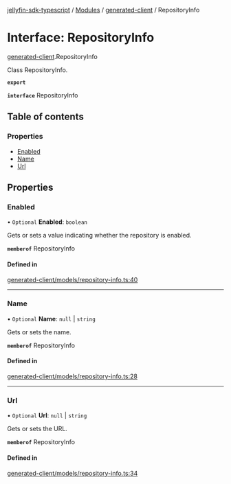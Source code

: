 [jellyfin-sdk-typescript](../README.md) / [Modules](../modules.md) / [generated-client](../modules/generated_client.md) / RepositoryInfo

# Interface: RepositoryInfo

[generated-client](../modules/generated_client.md).RepositoryInfo

Class RepositoryInfo.

**`export`**

**`interface`** RepositoryInfo

## Table of contents

### Properties

- [Enabled](generated_client.RepositoryInfo.md#enabled)
- [Name](generated_client.RepositoryInfo.md#name)
- [Url](generated_client.RepositoryInfo.md#url)

## Properties

### Enabled

• `Optional` **Enabled**: `boolean`

Gets or sets a value indicating whether the repository is enabled.

**`memberof`** RepositoryInfo

#### Defined in

[generated-client/models/repository-info.ts:40](https://github.com/thornbill/jellyfin-sdk-typescript/blob/0f61f16/src/generated-client/models/repository-info.ts#L40)

___

### Name

• `Optional` **Name**: ``null`` \| `string`

Gets or sets the name.

**`memberof`** RepositoryInfo

#### Defined in

[generated-client/models/repository-info.ts:28](https://github.com/thornbill/jellyfin-sdk-typescript/blob/0f61f16/src/generated-client/models/repository-info.ts#L28)

___

### Url

• `Optional` **Url**: ``null`` \| `string`

Gets or sets the URL.

**`memberof`** RepositoryInfo

#### Defined in

[generated-client/models/repository-info.ts:34](https://github.com/thornbill/jellyfin-sdk-typescript/blob/0f61f16/src/generated-client/models/repository-info.ts#L34)

